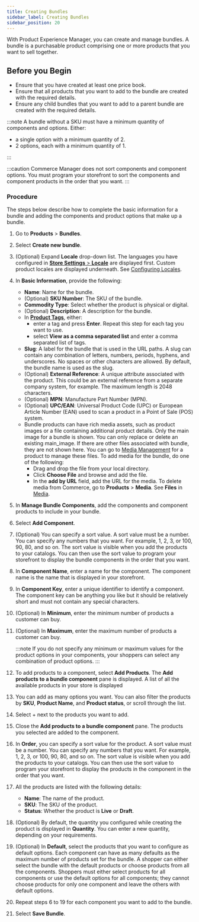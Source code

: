 ```yaml
---
title: Creating Bundles
sidebar_label: Creating Bundles
sidebar_position: 20
---
```


With Product Experience Manager, you can create and manage bundles. A bundle is a purchasable product comprising one or more products that you want to sell together.

## Before you Begin

- Ensure that you have created at least one price book.
- Ensure that all products that you want to add to the bundle are created with the required details.
- Ensure any child bundles that you want to add to a parent bundle are created with the required details.

:::note
 A bundle without a SKU must have a minimum quantity of components and options. Either:

 - a single option with a minimum quantity of 2.
 - 2 options, each with a minimum quantity of 1.

:::

:::caution
Commerce Manager does not sort components and component options. You must program your storefront to sort the components and component products in the order that you want.
:::

### Procedure

The steps below describe how to complete the basic information for a bundle and adding the components and product options that make up a bundle. 

1. Go to **Products** > **Bundles**. 
1. Select **Create new bundle**.
1. (Optional) Expand **Locale** drop-down list. The languages you have configured in [**Store Settings** > **Locale**]( /docs/commerce-manager/product-experience-manager/locales/) are displayed first. Custom product locales are displayed underneath. See [Configuring Locales](/docs/commerce-manager/product-experience-manager/Products/configure-locales).
1. In **Basic Information**, provide the following:

    - **Name**: Name for the bundle.
    - (Optional) **SKU Number**: The SKU of the bundle.
    - **Commodity Type**: Select whether the product is physical or digital.
    - (Optional) **Description**: A description for the bundle.
    - In [**Product Tags**](/docs/commerce-manager/product-experience-manager/Products/tagging-products), either:
        - enter a tag and press **Enter**. Repeat this step for each tag you want to use.
        - select **View as a comma separated list** and enter a comma separated list of tags.
    - **Slug**: A label for the bundle that is used in the URL paths. A slug can contain any combination of letters, numbers, periods, hyphens, and underscores. No spaces or other characters are allowed. By default, the bundle name is used as the slug.
    - (Optional) **External Reference**: A unique attribute associated with the product. This could be an external reference from a separate company system, for example. The maximum length is 2048 characters.
    - (Optional) **MPN**: Manufacture Part Number (MPN).
    - (Optional) **UPC/EAN**: Universal Product Code (UPC) or European Article Number (EAN) used to scan a product in a Point of Sale (POS) system.
    - Bundle products can have rich media assets, such as product images or a file containing additional product details. Only the main image for a bundle is shown. You can only replace or delete an existing main_image. If there are other files associated with bundle, they are not shown here. You can go to [Media Management](/docs/commerce-manager/product-experience-manager/Products/manage-product-media) for a product to manage these files. To add media for the bundle, do one of the following:
        - Drag and drop the file from your local directory.
        - Click **Choose File** and browse and add the file.
        - In the **add by URL** field, add the URL for the media.
    To delete media from Commerce, go to **Products** > **Media**. See **Files** in [Media](/docs/commerce-manager/product-experience-manager/product-assets/files).
1. In **Manage Bundle Components**, add the components and component products to include in your bundle. 
1. Select **Add Component**.
1. (Optional) You can specify a sort value. A sort value must be a number. You can specify any numbers that you want. For example, 1, 2, 3, or 100, 90, 80, and so on. The sort value is visible when you add the products to your catalogs. You can then use the sort value to program your storefront to display the bundle components in the order that you want.
1. In **Component Name**, enter a name for the component. The component name is the name that is displayed in your storefront.
1. In **Component Key**, enter a unique identifier to identify a component. The component key can be anything you like but it should be relatively short and must not contain any special characters.
1. (Optional) In **Minimum**, enter the minimum number of products a customer can buy. 
1. (Optional) In **Maximum**, enter the maximum number of products a customer can buy.

   :::note
   If you do not specify any minimum or maximum values for the product options in your components, your shoppers can select any combination of product options.
   :::

1. To add products to a component, select **Add Products**. The **Add products to a bundle component** pane is displayed. A list of all the available products in your store is displayed
1. You can add as many options you want. You can also filter the products by **SKU**, **Product Name**, and **Product status**, or scroll through the list.
1. Select + next to the products you want to add.
1. Close the **Add products to a bundle component** pane. The products you selected are added to the component.
1. In **Order**, you can specify a sort value for the product. A sort value must be a number. You can specify any numbers that you want. For example, 1, 2, 3, or 100, 90, 80, and so on. The sort value is visible when you add the products to your catalogs. You can then use the sort value to program your storefront to display the products in the component in the order that you want.
1. All the products are listed with the following details:

    - **Name**: The name of the product.
    - **SKU**: The SKU of the product.
    - **Status**: Whether the product is **Live** or **Draft**.

1. (Optional) By default, the quantity you configured while creating the product is displayed in **Quantity**. You can enter a new quantity, depending on your requirements. 
1. (Optional) In **Default**, select the products that you want to configure as default options. Each component can have as many defaults as the maximum number of products set for the bundle. A shopper can either select the bundle with the default products or choose products from all the components. Shoppers must either select products for all components or use the default options for all components; they cannot choose products for only one component and leave the others with default options.
1. Repeat steps 6 to 19 for each component you want to add to the bundle.
1. Select **Save Bundle**.
